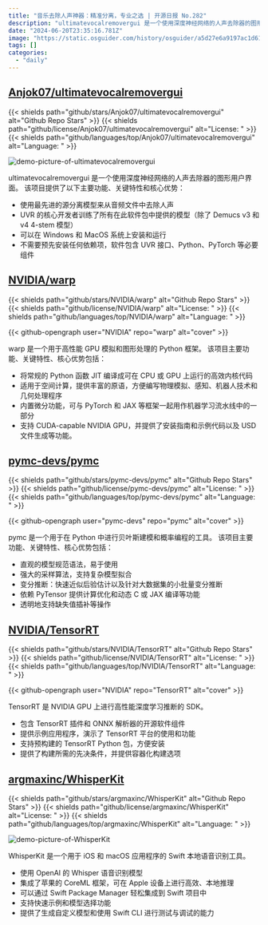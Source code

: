 ```yaml
---
title: "音乐去除人声神器：精准分离，专业之选 | 开源日报 No.282"
description: "ultimatevocalremovergui 是一个使用深度神经网络的人声去除器的图形用户界面，具有先进的源分离模型，可以从音频文件中去除人声。该项目的核心开发者训练了所有提供的模型，除了 Demucs v3 和 v4 4-stem 模型。该软件可以在 Windows 和 MacOS 系统上安装和运行，无需预先安装任何依赖项，软件包含了 UVR 接口、Python、PyTorch 等必要组件。"
date: "2024-06-20T23:35:16.781Z"
image: "https://static.osguider.com/history/osguider/a5d27e6a9197ac1d61b62113b0f4c591.png"
tags: []
categories:
  - "daily"
---
```


## [Anjok07/ultimatevocalremovergui](https://github.com/Anjok07/ultimatevocalremovergui)

{{< shields path="github/stars/Anjok07/ultimatevocalremovergui" alt="Github Repo Stars" >}} {{< shields path="github/license/Anjok07/ultimatevocalremovergui" alt="License: " >}} {{< shields path="github/languages/top/Anjok07/ultimatevocalremovergui" alt="Language: " >}}

![demo-picture-of-ultimatevocalremovergui](https://static.osguider.com/subject/github/Anjok07/ultimatevocalremovergui/c9a80bb415f0829b066ded82cc468612.png)

ultimatevocalremovergui 是一个使用深度神经网络的人声去除器的图形用户界面。
该项目提供了以下主要功能、关键特性和核心优势：

- 使用最先进的源分离模型来从音频文件中去除人声
- UVR 的核心开发者训练了所有在此软件包中提供的模型（除了 Demucs v3 和 v4 4-stem 模型）
- 可以在 Windows 和 MacOS 系统上安装和运行
- 不需要预先安装任何依赖项，软件包含 UVR 接口、Python、PyTorch 等必要组件
  
## [NVIDIA/warp](https://github.com/NVIDIA/warp)

{{< shields path="github/stars/NVIDIA/warp" alt="Github Repo Stars" >}} {{< shields path="github/license/NVIDIA/warp" alt="License: " >}} {{< shields path="github/languages/top/NVIDIA/warp" alt="Language: " >}}

{{< github-opengraph user="NVIDIA" repo="warp" alt="cover" >}}

warp 是一个用于高性能 GPU 模拟和图形处理的 Python 框架。
该项目主要功能、关键特性、核心优势包括：

- 将常规的 Python 函数 JIT 编译成可在 CPU 或 GPU 上运行的高效内核代码
- 适用于空间计算，提供丰富的原语，方便编写物理模拟、感知、机器人技术和几何处理程序
- 内置微分功能，可与 PyTorch 和 JAX 等框架一起用作机器学习流水线中的一部分
- 支持 CUDA-capable NVIDIA GPU，并提供了安装指南和示例代码以及 USD 文件生成等功能。
  
## [pymc-devs/pymc](https://github.com/pymc-devs/pymc)

{{< shields path="github/stars/pymc-devs/pymc" alt="Github Repo Stars" >}} {{< shields path="github/license/pymc-devs/pymc" alt="License: " >}} {{< shields path="github/languages/top/pymc-devs/pymc" alt="Language: " >}}

{{< github-opengraph user="pymc-devs" repo="pymc" alt="cover" >}}

pymc 是一个用于在 Python 中进行贝叶斯建模和概率编程的工具。
该项目主要功能、关键特性、核心优势包括：

- 直观的模型规范语法，易于使用
- 强大的采样算法，支持复杂模型拟合
- 变分推断：快速近似后验估计以及针对大数据集的小批量变分推断
- 依赖 PyTensor 提供计算优化和动态 C 或 JAX 编译等功能
- 透明地支持缺失值插补等操作
  
## [NVIDIA/TensorRT](https://github.com/NVIDIA/TensorRT)

{{< shields path="github/stars/NVIDIA/TensorRT" alt="Github Repo Stars" >}} {{< shields path="github/license/NVIDIA/TensorRT" alt="License: " >}} {{< shields path="github/languages/top/NVIDIA/TensorRT" alt="Language: " >}}

{{< github-opengraph user="NVIDIA" repo="TensorRT" alt="cover" >}}

TensorRT 是 NVIDIA GPU 上进行高性能深度学习推断的 SDK。

- 包含 TensorRT 插件和 ONNX 解析器的开源软件组件
- 提供示例应用程序，演示了 TensorRT 平台的使用和功能
- 支持预构建的 TensorRT Python 包，方便安装
- 提供了构建所需的先决条件，并提供容器化构建选项
  
## [argmaxinc/WhisperKit](https://github.com/argmaxinc/WhisperKit)

{{< shields path="github/stars/argmaxinc/WhisperKit" alt="Github Repo Stars" >}} {{< shields path="github/license/argmaxinc/WhisperKit" alt="License: " >}} {{< shields path="github/languages/top/argmaxinc/WhisperKit" alt="Language: " >}}

![demo-picture-of-WhisperKit](https://static.osguider.com/subject/github/argmaxinc/WhisperKit/3af4a79f734bd53a2aae43b81c96caac.png)

WhisperKit 是一个用于 iOS 和 macOS 应用程序的 Swift 本地语音识别工具。

- 使用 OpenAI 的 Whisper 语音识别模型
- 集成了苹果的 CoreML 框架，可在 Apple 设备上进行高效、本地推理
- 可以通过 Swift Package Manager 轻松集成到 Swift 项目中
- 支持快速示例和模型选择功能
- 提供了生成自定义模型和使用 Swift CLI 进行测试与调试的能力
  
